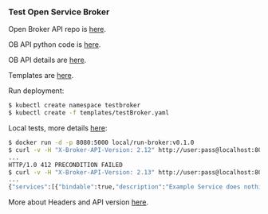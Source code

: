 ### Test Open Service Broker

Open Broker API repo is [here](https://github.com/eruvanos/openbrokerapi).  

OB API python code is [here](https://pypi.org/project/openbrokerapi/).  

OB API details are [here](http://openbrokerapi.readthedocs.io/en/latest/openbrokerapi.html).  

Templates are [here](./templates).  

Run deployment:  
```sh
$ kubectl create namespace testbroker
$ kubectl create -f templates/testBroker.yaml
```

Local tests, more details [here](https://github.com/openservicebrokerapi/servicebroker/blob/v2.12/spec.md#request):  
```sh
$ docker run -d -p 8080:5000 local/run-broker:v0.1.0
$ curl -v -H "X-Broker-API-Version: 2.12" http://user:pass@localhost:8080/v2/catalog
...
HTTP/1.0 412 PRECONDITION FAILED
$ curl -v -H "X-Broker-API-Version: 2.13" http://user:pass@localhost:8080/v2/catalog
...
{"services":[{"bindable":true,"description":"Example Service does nothing"
```
More about Headers and API version [here](https://github.com/openservicebrokerapi/servicebroker/blob/v2.13/spec.md#api-version-header).